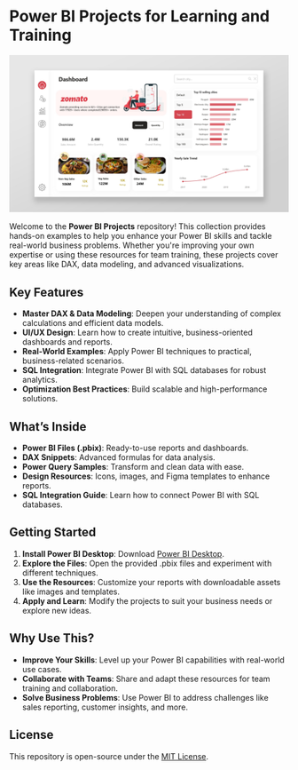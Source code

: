 # Power BI Projects for Learning and Training

![Alt text](./Images/New%20Project%20(15).jpg)


Welcome to the **Power BI Projects** repository! This collection provides hands-on examples to help you enhance your Power BI skills and tackle real-world business problems. Whether you're improving your own expertise or using these resources for team training, these projects cover key areas like DAX, data modeling, and advanced visualizations.

## Key Features

- **Master DAX & Data Modeling**: Deepen your understanding of complex calculations and efficient data models.
- **UI/UX Design**: Learn how to create intuitive, business-oriented dashboards and reports.
- **Real-World Examples**: Apply Power BI techniques to practical, business-related scenarios.
- **SQL Integration**: Integrate Power BI with SQL databases for robust analytics.
- **Optimization Best Practices**: Build scalable and high-performance solutions.

## What’s Inside

- **Power BI Files (.pbix)**: Ready-to-use reports and dashboards.
- **DAX Snippets**: Advanced formulas for data analysis.
- **Power Query Samples**: Transform and clean data with ease.
- **Design Resources**: Icons, images, and Figma templates to enhance reports.
- **SQL Integration Guide**: Learn how to connect Power BI with SQL databases.

## Getting Started

1. **Install Power BI Desktop**: Download [Power BI Desktop](https://powerbi.microsoft.com/desktop/).
2. **Explore the Files**: Open the provided .pbix files and experiment with different techniques.
3. **Use the Resources**: Customize your reports with downloadable assets like images and templates.
4. **Apply and Learn**: Modify the projects to suit your business needs or explore new ideas.

## Why Use This?

- **Improve Your Skills**: Level up your Power BI capabilities with real-world use cases.
- **Collaborate with Teams**: Share and adapt these resources for team training and collaboration.
- **Solve Business Problems**: Use Power BI to address challenges like sales reporting, customer insights, and more.

## License

This repository is open-source under the [MIT License](LICENSE).

